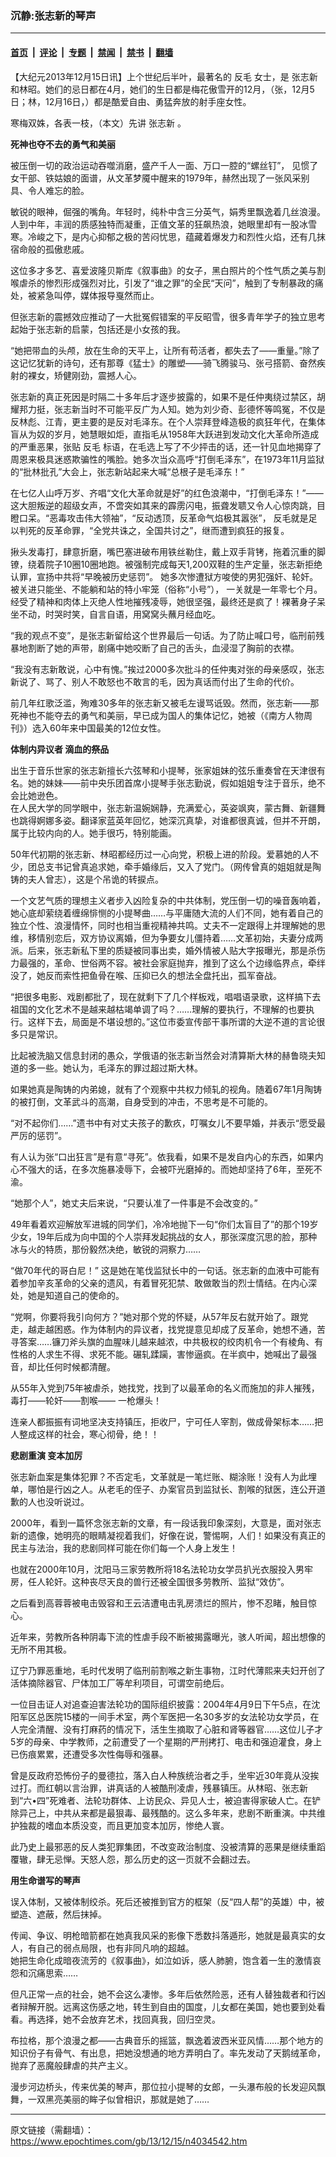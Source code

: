 ### 沉静:张志新的琴声

---

#### [首页](../../../..?n4034542) &nbsp;|&nbsp; [评论](../../../../../epoch-comment?n4034542) &nbsp;|&nbsp; [专题](../../../../../epoch-special?n4034542) &nbsp;|&nbsp; [禁闻](../../../../../epoch-news?n4034542) &nbsp;|&nbsp; [禁书](../../../../../books?n4034542) &nbsp;|&nbsp; [翻墙](https://github.com/gfw-breaker/nogfw/blob/master/README.md?n4034542)


<div class="post_content" id="artbody" itemprop="articleBody">
 <!-- article content begin -->
 <p>
  【大纪元2013年12月15日讯】上个世纪后半叶，最著名的
  <ok href="https://www.epochtimes.com/gb/tag/%E5%8F%8D%E6%AF%9B.html">
   反毛
  </ok>
  女士，是
  <ok href="https://www.epochtimes.com/gb/tag/%E5%BC%A0%E5%BF%97%E6%96%B0.html">
   张志新
  </ok>
  和林昭。她们的忌日都在4月，她们的生日都是梅花傲雪开的12月，（张，12月5日；林，12月16日，）都是酷爱自由、勇猛奔放的射手座女性。
 </p>
 <p>
  寒梅双姝，各表一枝，（本文）先讲
  <ok href="https://www.epochtimes.com/gb/tag/%E5%BC%A0%E5%BF%97%E6%96%B0.html">
   张志新
  </ok>
  。
 </p>
 <p>
  <b>
   死神也夺不去的勇气和美丽
  </b>
 </p>
 <p>
  被压倒一切的政治运动吞噬消磨，盛产千人一面、万口一腔的“螺丝钉”， 见惯了女干部、铁姑娘的面谱，从文革梦魇中醒来的1979年，赫然出现了一张风采别具、令人难忘的脸。
 </p>
 <p>
  敏锐的眼神，倔强的嘴角。年轻时，纯朴中含三分英气，娟秀里飘逸着几丝浪漫。人到中年，丰润的质感独特而凝重，正值文革的狂飙热浪，她眼里却有一股冰雪寒。冷峻之下，是内心抑郁之极的苦闷忧思，蕴藏着爆发力和烈性火焰，还有几抹宿命般的孤傲悲戚。
 </p>
 <p>
  这位多才多艺、喜爱波隆贝斯库《叙事曲》的女子，黑白照片的个性气质之美与割喉虐杀的惨烈形成强烈对比，引发了“谁之罪”的全民“天问”，触到了专制暴政的痛处，被紧急叫停，媒体报导戛然而止。
 </p>
 <p>
  但张志新的震撼效应推动了一大批冤假错案的平反昭雪，很多青年学子的独立思考起始于张志新的启蒙，包括还是小女孩的我。
 </p>
 <p>
  “她把带血的头颅，放在生命的天平上，让所有苟活者，都失去了——重量。”除了这记忆犹新的诗句，还有那尊《猛士》的雕塑——骑飞腾骏马、张弓搭箭、奋然疾射的裸女，矫健刚劲，震撼人心。
 </p>
 <p>
  张志新的真正死因是时隔二十多年后才逐步披露的，如果不是任仲夷绕过禁区，胡耀邦力挺，张志新当时不可能平反广为人知。她为刘少奇、彭德怀等鸣冤，不仅是反林彪、江青，更主要的是反对毛泽东。在个人崇拜登峰造极的疯狂年代，在集体盲从为奴的岁月，她慧眼如炬，直指毛从1958年大跃进到发动文化大革命所造成的严重恶果，张贴
  <ok href="https://www.epochtimes.com/gb/tag/%E5%8F%8D%E6%AF%9B.html">
   反毛
  </ok>
  标语，在毛选上写了不少抨击的话，还一针见血地揭穿了周恩来极具迷惑欺骗性的嘴脸。她多次当众高呼“打倒毛泽东”，在1973年11月监狱的“批林批孔”大会上，张志新站起来大喊“总根子是毛泽东！”
 </p>
 <p>
  在七亿人山呼万岁、齐唱“文化大革命就是好”的红色浪潮中，“打倒毛泽东！”——这大胆叛逆的超级女声，不啻突如其来的霹雳闪电，振聋发聩又令人心惊肉跳，目瞪口呆。“恶毒攻击伟大领袖”，“反动透顶，反革命气焰极其嚣张”， 反毛就是足以判死的反革命罪，“全党共诛之，全国共讨之”，继而遭到疯狂的报复。
 </p>
 <p>
  揪头发毒打，肆意折磨，嘴巴塞进破布用铁丝勒住，戴上双手背铐，拖着沉重的脚镣，绕着院子10圈10圈地跑。被强制完成每天1,200双鞋的生产定量，张志新拒绝认罪，宣扬中共将“早晚被历史惩罚”。 她多次惨遭狱方唆使的男犯强奸、轮奸。被关进只能坐、不能躺和站的特小牢笼（俗称“小号”）， 一关就是一年零七个月。经受了精神和肉体上灭绝人性地摧残凌辱，她很坚强，最终还是疯了！裸著身子呆坐不动，时哭时笑，自言自语，用窝窝头蘸月经血吃。
 </p>
 <p>
  “我的观点不变”，是张志新留给这个世界最后一句话。为了防止喊口号，临刑前残暴地割断了她的声带，剧痛中她咬断了自己的舌头，血浸湿了胸前的衣襟。
 </p>
 <p>
  “我没有志新敢说，心中有愧。”挨过2000多次批斗的任仲夷对张的母亲感叹，张志新说了、骂了、别人不敢怒也不敢言的毛，因为真话而付出了生命的代价。
 </p>
 <p>
  前几年红歌泛滥，殉难30多年的张志新又被毛左谩骂诋毁。然而，张志新——那死神也不能夺去的勇气和美丽，早已成为国人的集体记忆，她被（《南方人物周刊》）选入60年来中国最美的12位女性。
 </p>
 <p>
  <b>
   体制内异议者 滴血的祭品
  </b>
 </p>
 <p>
  出生于音乐世家的张志新擅长六弦琴和小提琴，张家姐妹的弦乐重奏曾在天津很有名。她的妹妹——前中央乐团首席小提琴手张志勤说，假如姐姐专注于音乐，绝不会比她逊色。
  <br/>
  在人民大学的同学眼中，张志新温婉娴静，充满爱心，英姿飒爽，蒙古舞、新疆舞也跳得婀娜多姿。翻译家蓝英年回忆，她深沉真挚，对谁都很真诚，但并不开朗，属于比较内向的人。她手很巧，特别能画。
 </p>
 <p>
  50年代初期的张志新、林昭都经历过一心向党，积极上进的阶段。爱慕她的人不少，团总支书记曾真追求她，牵手婚缘后，又入了党门。（网传曾真的姐姐就是陶铸的夫人曾志），这是个吊诡的转捩点。
 </p>
 <p>
  一个文艺气质的理想主义者步入凶险复杂的中共体制，党压倒一切的噪音轰响着，她心底却萦绕着缠绵悱恻的小提琴曲……与平庸随大流的人们不同，她有着自己的独立个性、浪漫情怀，同时也相当重视精神共鸣。丈夫不一定跟得上并理解她的思维，移情别恋后，双方协议离婚，但为争要女儿僵持着……文革初始，夫妻分成两派。后来，张志新私下里的质疑被同事出卖，婚外情被人贴大字报曝光，那是杀伤力最强的，革命、世俗两不容。被社会家庭抛弃，推到了这么个边缘临界点，牵绊没了，她反而索性把鱼骨在喉、压抑已久的想法全盘托出，孤军奋战。
 </p>
 <p>
  “把很多电影、戏剧都批了，现在就剩下了几个样板戏，唱唱语录歌，这样搞下去祖国的文化艺术不是越来越枯竭单调了吗？……理解的要执行，不理解的也要执行。这样下去，局面是不堪设想的。”这位市委宣传部干事所谓的大逆不道的言论很多只是常识。
 </p>
 <p>
  比起被洗脑又信息封闭的愚众，学俄语的张志新当然会对清算斯大林的赫鲁晓夫知道的多一些。她认为，毛泽东的罪过超过斯大林。
 </p>
 <p>
  如果她真是陶铸的内弟媳，就有了个观察中共权力倾轧的视角。随着67年1月陶铸的被打倒，文革武斗的高潮，自身受到的冲击，不思考是不可能的。
 </p>
 <p>
  “对不起你们……”遗书中有对丈夫孩子的歉疚，叮嘱女儿不要早婚，并表示“愿受最严厉的惩罚”。
 </p>
 <p>
  有人认为张“口出狂言”是有意“寻死”。依我看，如果不是发自内心的东西，如果内心不强大的话，在多次施暴凌辱下，会被吓光磨掉的。而她却坚持了6年，至死不渝。
 </p>
 <p>
  “她那个人”，她丈夫后来说，“只要认准了一件事是不会改变的。”
 </p>
 <p>
  49年看着欢迎解放军进城的同学们，冷冷地抛下一句“你们太盲目了”的那个19岁少女，19年后成为向中国的个人崇拜发起挑战的女人，那张深度沉思的脸，那种冰与火的特质，那份毅然决绝，敏锐的洞察力……
 </p>
 <p>
  “做70年代的哥白尼！” 这是她在笔伐监狱长中的一句话。张志新的血液中可能有着参加辛亥革命的父亲的遗风，有着冒死犯禁、敢做敢当的烈士情结。在内心深处，她是知道自己的使命的。
 </p>
 <p>
  “党啊，你要将我引向何方？”她对那个党的怀疑，从57年反右就开始了。跟党走，越走越困惑。作为体制内的异议者，找党提意见却成了反革命，她想不通，苦寻答案……镰刀斧头旗的血腥味儿越来越浓，中共极权的绞肉机令一个有棱角、有性格的人求生不得、求死不能。碾轧蹂躏，害惨逼疯。在半疯中，她喊出了最强音，却比任何时候都清醒。
 </p>
 <p>
  从55年入党到75年被虐杀，她找党，找到了以最革命的名义而施加的非人摧残，毒打——轮奸——割喉—— 一枪爆头！
 </p>
 <p>
  连亲人都振振有词地坚决支持镇压，拒收尸，宁可任人宰割，做成骨架标本……把人整成这样的社会，寒心彻骨，绝！！
 </p>
 <p>
  <b>
   悲剧重演 变本加厉
  </b>
 </p>
 <p>
  张志新血案是集体犯罪？不否定毛，文革就是一笔烂账、糊涂账！没有人为此埋单，哪怕是行凶之人。从老毛的侄子、办案官员到监狱长、割喉的狱医，连公开道歉的人也没听说过。
 </p>
 <p>
  2000年，看到一篇怀念张志新的文章，有一段话我印象深刻，大意是，面对张志新的遗像，她明亮的眼睛凝视着我们，好像在说，警惕啊，人们！如果没有真正的民主与法治，我的悲剧同样可能在你们每一个人身上发生！
 </p>
 <p>
  也就在2000年10月，沈阳马三家劳教所将18名法轮功女学员扒光衣服投入男牢房，任人轮奸。这种丧尽天良的兽行还被全国很多劳教所、监狱“效仿”。
 </p>
 <p>
  之后看到高蓉蓉被电击毁容和王云洁遭电击乳房溃烂的照片，惨不忍睹，触目惊心。
 </p>
 <p>
  近年来，劳教所各种阴毒下流的性虐手段不断被揭露曝光，骇人听闻，超出想像的无所不用其极。
 </p>
 <p>
  辽宁乃罪恶重地，毛时代发明了临刑前割喉之新生事物，江时代薄熙来夫妇开创了活体摘除器官、尸体加工厂等牟利项目，可谓空前绝后。
 </p>
 <p>
  一位目击证人对追查迫害法轮功的国际组织披露：2004年4月9日下午5点，在沈阳军区总医院15楼的一间手术室，两个军医把一名30多岁的女法轮功女学员，在人完全清醒、没有打麻药的情况下，活生生摘取了心脏和肾等器官……这位儿子才5岁的母亲、中学教师，之前遭受了一个星期的严刑拷打、电击和强迫灌食，身上已伤痕累累，还遭受多次性侮辱和强暴。
 </p>
 <p>
  曾是反政府恐怖份子的曼德拉，落入白人种族统治者之手，坐牢近30年竟从没挨过打。而红朝以言治罪，讲真话的人被酷刑凌虐，残暴镇压。从林昭、张志新到“六•四”死难者、法轮功群体、上访民众、异见人士，被迫害得家破人亡。在铲除异己上，中共从来都是最狠毒、最残酷的。这么多年来，悲剧不断重演。中共维护独裁的嗜血本质没变，而且更加变本加厉，惨绝人寰。
 </p>
 <p>
  此乃史上最邪恶的反人类犯罪集团，不改变政治制度、没被清算的恶果是继续重蹈覆辙，肆无忌惮。天怒人怨，那么历史的这一页就不会翻过去。
 </p>
 <p>
  <b>
   用生命谱写的琴声
  </b>
 </p>
 <p>
  误入体制，又被体制绞杀。死后还被推到官方的框架（反“四人帮”的英雄）中，被塑造、遮蔽，然后抹掉。
 </p>
 <p>
  传闻、争议、明枪暗箭都在她真我风采的影像下悉数抖落遁形，她就是最真实的女人，有自己的弱点局限，也有非同凡响的超越。
  <br/>
  她把生命化成暗夜流芳的《叙事曲》，如泣如诉，感人肺腑，饱含着一生的激情哀怨和沉痛思索……
 </p>
 <p>
  但凡正常一点的社会，她不会这么凄惨。多年后依然险恶，还有人替独裁者和行凶者辩解开脱。远离这伤感之地，转生到自由的国度，儿女都在美国，她也要到处看看。再选择，她不会放弃艺术，找回真我，回归空灵。
 </p>
 <p>
  布拉格，那个浪漫之都——古典音乐的摇篮，飘逸着波西米亚风情……那个地方的知识份子有骨气、有出息，把她没想通的地方弄明白了。率先发动了天鹅绒革命，抛弃了恶魔般肆虐的共产主义。
 </p>
 <p>
  漫步河边桥头，传来优美的琴声，那位拉小提琴的女郎，一头瀑布般的长发迎风飘舞，一双黑亮美丽的眸子似曾相识，那就是她了……
 </p>
 <!-- article content end -->
 <div id="below_article_ad">
 </div>
</div>


---

原文链接（需翻墙）：https://www.epochtimes.com/gb/13/12/15/n4034542.htm